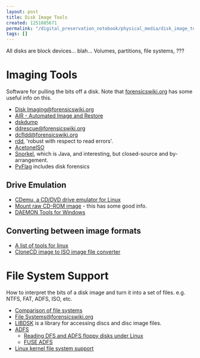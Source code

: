 ```yaml
---
layout: post
title: Disk Image Tools
created: 1251885671
permalink: "/digital_preservation_notebook/physical_media/disk_image_tools/"
tags: []
---
```

All disks are block devices... blah...
Volumes, partitions, file systems, ???

Imaging Tools
=============

Software for pulling the bits off a disk. Note that [forensicswiki.org](http://www.forensicswiki.org) has some useful info on this.

 * [Disk Imaging@forensicswiki.org](http://www.forensicswiki.org/wiki/Category:Disk_Imaging)
 * [AIR - Automated Image and Restore](http://air-imager.sourceforge.net/)
 * [dskdump](http://linux.die.net/man/1/dskdump)
 * [ddrescue@forensicswiki.org](http://www.forensicswiki.org/wiki/Ddrescue)
 * [dcfldd@forensicswiki.org](http://www.forensicswiki.org/wiki/Dcfldd)
 * [rdd](http://sourceforge.net/projects/rdd/), 'robust with respect to read errors'.
 * [AcetoneISO](http://sourceforge.net/projects/acetoneiso2/)
 * [Snorkel](http://www.holmes.nl/NFIlabs/Snorkel/), which is Java, and interesting, but closed-source and by-arrangement.
 * [PyFlag](http://www.pyflag.net) includes disk forensics

Drive Emulation
---------------

 * [CDemu, a CD/DVD drive emulator for Linux](http://cdemu.sourceforge.net)
 * [Mount raw CD-ROM image](http://superuser.com/questions/27895/mount-raw-cd-rom-image) - this has some good info.
 * [DAEMON Tools for Windows](http://www.daemon-tools.cc/)

Converting between image formats
--------------------------------

 * [A list of tools for linux](http://qgqlochekone.blogspot.com/2008/04/iso-linux-debian-venenux-tools.html)
 * [CloneCD image to ISO image file converter](http://sourceforge.net/projects/ccd2iso)

File System Support
===================

How to interpret the bits of a disk image and turn it into a set of files. e.g. NTFS, FAT, ADFS, ISO, etc.

 * [Comparison of file systems](http://en.wikipedia.org/wiki/Comparison_of_file_systems)
 * [File Systems@forensicswiki.org](http://www.forensicswiki.org/wiki/File_Systems)
 * [LIBDSK](http://www.seasip.demon.co.uk/Unix/LibDsk/) is a library for accessing discs and disc image files.
 * [ADFS](http://mdfs.net/Docs/Comp/Disk/Format/ADFS)
   * [Reading DFS and ADFS floppy disks under Linux](http://www.adsb.co.uk/bbc/linux/)
   * [FUSE ADFS](http://www.boddie.org.uk/david/Projects/Python/FUSE)
 * [Linux kernel file system support](http://howto.wikia.com/wiki/Howto_configure_the_Linux_kernel/fs)
